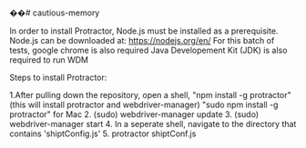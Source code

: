 ��# cautious-memory



In order to install Protractor, Node.js must be installed as a prerequisite.
Node.js can be downloaded at: https://nodejs.org/en/
For this batch of tests, google chrome is also required
Java Developement Kit (JDK) is also required to run WDM

Steps to install Protractor:

1.After pulling down the repository, open a shell, "npm install -g protractor"  
  (this will install protractor and webdriver-manager) 
  "sudo npm install -g protractor" for Mac
2. (sudo) webdriver-manager update
3. (sudo) webdriver-manager start
4. In a seperate shell, navigate to the directory that contains
  'shiptConfig.js'
5. protractor shiptConf.js  

